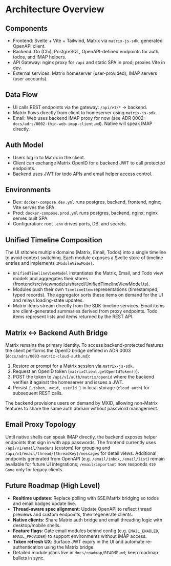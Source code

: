 Architecture Overview
=====================

Components
----------

- Frontend: Svelte + Vite + Tailwind, Matrix via `matrix-js-sdk`, generated OpenAPI client.
- Backend: Go (Chi), PostgreSQL, OpenAPI-defined endpoints for auth, todos, and IMAP helpers.
- API Gateway: nginx proxy for `/api` and static SPA in prod; proxies Vite in dev.
- External services: Matrix homeserver (user-provided); IMAP servers (user accounts).

Data Flow
---------

- UI calls REST endpoints via the gateway: `/api/v1/*` → backend.
- Matrix flows directly from client to homeserver using `matrix-js-sdk`.
- Email: Web uses backend IMAP proxy for now (see ADR 0002: `docs/adrs/0002-thin-web-imap-client.md`). Native will speak IMAP directly.

Auth Model
----------

- Users log in to Matrix in the client.
- Client can exchange Matrix OpenID for a backend JWT to call protected endpoints.
- Backend uses JWT for todo APIs and email helper access control.

Environments
------------

- Dev: `docker-compose.dev.yml` runs postgres, backend, frontend, nginx; Vite serves the SPA.
- Prod: `docker-compose.prod.yml` runs postgres, backend, nginx; nginx serves built SPA.
- Configuration: root `.env` drives ports, DB, and secrets.

Unified Timeline Composition
----------------------------

The UI stitches multiple domains (Matrix, Email, Todos) into a single timeline to avoid context switching. Each module exposes a Svelte store of timeline entries and implements `IModuleViewModel`.

- `UnifiedTimelineViewModel` instantiates the Matrix, Email, and Todo view models and aggregates their stores (frontend/src/viewmodels/shared/UnifiedTimelineViewModel.ts).
- Modules push their own `TimelineItem` representations (timestamped, typed records). The aggregator sorts these items on demand for the UI and relays loading-state updates.
- Matrix items stream directly from the SDK timeline services. Email items are client-generated summaries derived from proxy endpoints. Todo items represent lists and items returned by the REST API.

Matrix ↔ Backend Auth Bridge
-----------------------------

Matrix remains the primary identity. To access backend-protected features the client performs the OpenID bridge defined in ADR 0003 (`docs/adrs/0003-matrix-cloud-auth.md`):

1. Restore or prompt for a Matrix session via `matrix-js-sdk`.
2. Request an OpenID token (`matrixClient.getOpenIdToken()`).
3. POST the token to `/api/v1/auth/matrix/openid` where the backend verifies it against the homeserver and issues a JWT.
4. Persist `{ token, mxid, userId }` in local storage (`cloud_auth`) for subsequent REST calls.

The backend provisions users on demand by MXID, allowing non-Matrix features to share the same auth domain without password management.

Email Proxy Topology
--------------------

Until native shells can speak IMAP directly, the backend exposes helper endpoints that sign in with app passwords. The frontend currently uses `/api/v1/email/headers` (custom) for grouping and `/api/v1/email/thread/{threadKey}/messages` for detail views. Additional endpoints generated from OpenAPI (e.g. `/email/inbox`, `/email/list`) remain available for future UI integrations; `/email/important` now responds `410 Gone` only for legacy clients.

Future Roadmap (High Level)
---------------------------

- **Realtime updates**: Replace polling with SSE/Matrix bridging so todos and email badges update live.
- **Thread-aware spec alignment**: Update OpenAPI to reflect thread previews and custom endpoints, then regenerate clients.
- **Native clients**: Share Matrix auth bridge and email threading logic with desktop/mobile shells.
- **Feature flags**: Gate email modules behind config (e.g. `EMAIL_ENABLED`, `EMAIL_PROVIDER`) to support environments without IMAP access.
- **Token refresh UX**: Surface JWT expiry in the UI and automate re-authentication using the Matrix bridge.
- Detailed module plans live in `docs/roadmap/README.md`; keep roadmap bullets in sync.
